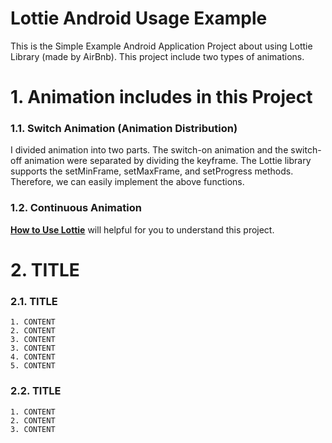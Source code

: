 Lottie Android Usage Example
======================

This is the Simple Example Android Application Project about using Lottie Library (made by AirBnb).
This project include two types of animations.
# 1. Animation includes in this Project
### 1.1. Switch Animation (Animation Distribution)
I divided animation into two parts. 
The switch-on animation and the switch-off animation were separated by dividing the keyframe.
The Lottie library supports the setMinFrame, setMaxFrame, and setProgress methods.
Therefore, we can easily implement the above functions.

### 1.2. Continuous Animation
[**How to Use Lottie**](https://terry-some.tistory.com/) will helpful for you to understand this project.

# 2. TITLE
### 2.1. TITLE
	1. CONTENT
	2. CONTENT
	3. CONTENT
	3. CONTENT
	4. CONTENT
	5. CONTENT
### 2.2. TITLE
	1. CONTENT
	2. CONTENT
	3. CONTENT
